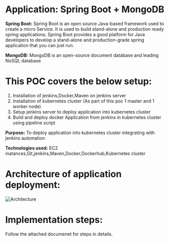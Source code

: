 # Application: Spring Boot + MongoDB

**Spring Boot:**
Spring Boot is an open source Java-based framework used to create a micro Service. It is used to build stand-alone and production ready spring applications. Spring Boot provides a good platform for Java developers to develop a stand-alone and production-grade spring application that you can just run.

**MongoDB:**
MongoDB is an open-source document database and leading NoSQL database

# This POC covers the below setup:
1. Installation of jenkins,Docker,Maven on jenkins server
2. Installation of kubernetes cluster (As part of this poc 1 master and 1 worker node)
3. Setup jenkins server to deploy application into kubernetes cluster
4. Build and deploy docker Application from jenkins in kubernetes cluster using pipeline script

**Purpose:** To deploy application  into kubernetes cluster integrating with jenkins automation

**Technologies used:** EC2 inatances,Git,jenkins,Maven,Docker,Dockerhub,Kubernetes cluster

# Architecture of application deployment:

![Architecture](https://github.com/mbaurnwal546/spring-boot-mongo-POC/blob/master/Architecture.jpg)

# Implementation steps:
Follow the attached documenet for steps in details.
